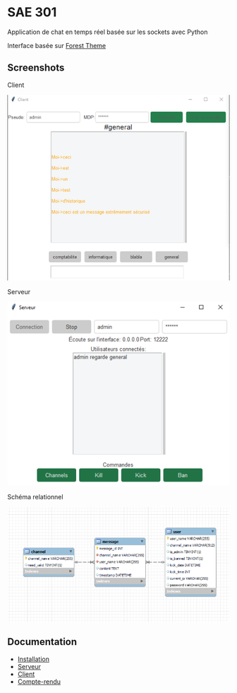 
# SAE 301

Application de chat en temps réel basée sur les sockets avec Python

Interface basée sur [Forest Theme](https://github.com/rdbende/Forest-ttk-theme)
## Screenshots
Client

![App Screenshot](media/client.png)

Serveur

![App Screenshot](media/serveur.png)

Schéma relationnel

![App Screenshot](media/er_diagram.png)
## Documentation

* [Installation](media/Documentation_Installation.pdf)
* [Serveur](media/Documentation_Serveur.pdf)
* [Client](media/Documentation_Client.pdf)
* [Compte-rendu](media/Document_Réponse.pdf)

